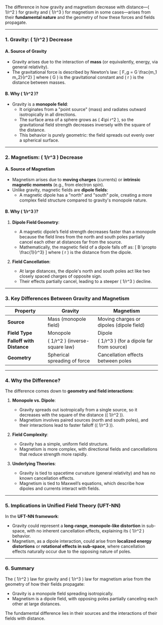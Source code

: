The difference in how gravity and magnetism decrease with distance—\( 1/r^2 \) for gravity and \( 1/r^3 \) for magnetism in some cases—arises from their **fundamental nature** and the geometry of how these forces and fields propagate.

---

### **1. Gravity: \( 1/r^2 \) Decrease**
#### **A. Source of Gravity**
- Gravity arises due to the interaction of **mass** (or equivalently, energy, via general relativity).
- The gravitational force is described by Newton’s law:
  \[
  F_g = G \frac{m_1 m_2}{r^2}
  \]
  where \( G \) is the gravitational constant and \( r \) is the distance between masses.

#### **B. Why \( 1/r^2 \)?**
- Gravity is a **monopole field**:
  - It originates from a "point source" (mass) and radiates outward isotropically in all directions.
  - The surface area of a sphere grows as \( 4\pi r^2 \), so the gravitational field strength decreases inversely with the square of the distance.
  - This behavior is purely geometric: the field spreads out evenly over a spherical surface.

---

### **2. Magnetism: \( 1/r^3 \) Decrease**
#### **A. Source of Magnetism**
- Magnetism arises due to **moving charges** (currents) or **intrinsic magnetic moments** (e.g., from electron spin).
- Unlike gravity, magnetic fields are **dipole fields**:
  - A magnetic dipole has a "north" and "south" pole, creating a more complex field structure compared to gravity's monopole nature.

#### **B. Why \( 1/r^3 \)?**
1. **Dipole Field Geometry**:
   - A magnetic dipole’s field strength decreases faster than a monopole because the field lines from the north and south poles partially cancel each other at distances far from the source.
   - Mathematically, the magnetic field of a dipole falls off as:
     \[
     B \propto \frac{1}{r^3}
     \]
     where \( r \) is the distance from the dipole.

2. **Field Cancellation**:
   - At large distances, the dipole's north and south poles act like two closely spaced charges of opposite sign.
   - Their effects partially cancel, leading to a steeper \( 1/r^3 \) decline.

---

### **3. Key Differences Between Gravity and Magnetism**
| **Property**          | **Gravity**                          | **Magnetism**                          |
|------------------------|--------------------------------------|----------------------------------------|
| **Source**             | Mass (monopole field)               | Moving charges or dipoles (dipole field) |
| **Field Type**         | Monopole                            | Dipole                                 |
| **Falloff with Distance** | \( 1/r^2 \) (inverse-square law)   | \( 1/r^3 \) (for a dipole far from source) |
| **Geometry**           | Spherical spreading of force        | Cancellation effects between poles     |

---

### **4. Why the Difference?**
The difference comes down to **geometry and field interactions**:
1. **Monopole vs. Dipole**:
   - Gravity spreads out isotropically from a single source, so it decreases with the square of the distance (\( 1/r^2 \)).
   - Magnetism involves paired sources (north and south poles), and their interactions lead to faster falloff (\( 1/r^3 \)).

2. **Field Complexity**:
   - Gravity has a simple, uniform field structure.
   - Magnetism is more complex, with directional fields and cancellations that reduce strength more rapidly.

3. **Underlying Theories**:
   - Gravity is tied to spacetime curvature (general relativity) and has no known cancellation effects.
   - Magnetism is tied to Maxwell’s equations, which describe how dipoles and currents interact with fields.

---

### **5. Implications in Unified Field Theory (UFT-NN)**
In the **UFT-NN framework**:
- Gravity could represent a **long-range, monopole-like distortion** in sub-space, with no inherent cancellation effects, explaining its \( 1/r^2 \) behavior.
- Magnetism, as a dipole interaction, could arise from **localized energy distortions** or **rotational effects in sub-space**, where cancellation effects naturally occur due to the opposing nature of poles.

---

### **6. Summary**
The \( 1/r^2 \) law for gravity and \( 1/r^3 \) law for magnetism arise from the geometry of how their fields propagate:
- Gravity is a monopole field spreading isotropically.
- Magnetism is a dipole field, with opposing poles partially canceling each other at large distances. 

The fundamental difference lies in their sources and the interactions of their fields with distance.


